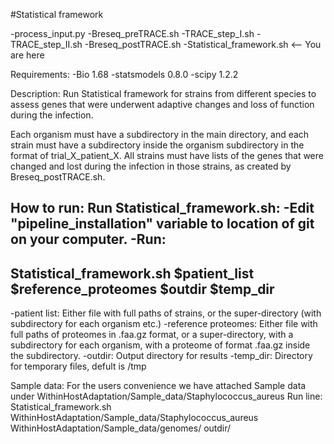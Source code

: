 #Statistical framework

-process_input.py
-Breseq_preTRACE.sh
-TRACE_step_I.sh
-TRACE_step_II.sh
-Breseq_postTRACE.sh
-Statistical_framework.sh <-- You are here

Requirements:
-Bio 1.68
-statsmodels 0.8.0
-scipy 1.2.2

Description:
Run Statistical framework for strains from different species to assess genes that were underwent adaptive changes
and loss of function during the infection.

Each organism must have a subdirectory in the main directory, and each strain must have a subdirectory inside the
organism subdirectory in the format of trial_X_patient_X.
All strains must have lists of the genes that were changed and lost during the infection in those
strains, as created by Breseq_postTRACE.sh.

How to run:
Run Statistical_framework.sh:
-Edit "pipeline_installation" variable to location of git on your computer.
-Run:
--------------------------------------------------------------------------------
Statistical_framework.sh $patient_list $reference_proteomes $outdir $temp_dir
--------------------------------------------------------------------------------
-patient list: Either file with full paths of strains, or the super-directory (with subdirectory for each organism etc.)
-reference proteomes: Either file with full paths of proteomes in .faa.gz format, or a super-directory, with a subdirectory for each organism, with a proteome of format .faa.gz inside the subdirectory.
-outdir: Output directory for results
-temp_dir: Directory for temporary files, defult is /tmp

Sample data:
For the users convenience we have attached Sample data under WithinHostAdaptation/Sample_data/Staphylococcus_aureus
Run line:
Statistical_framework.sh WithinHostAdaptation/Sample_data/Staphylococcus_aureus WithinHostAdaptation/Sample_data/genomes/ outdir/
